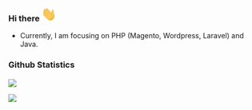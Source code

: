### Hi there <img src="https://raw.githubusercontent.com/ptprashanttripathi/ptprashanttripathi/master/hi.gif" width="30px"></h2> 
- Currently, I am focusing on PHP (Magento, Wordpress, Laravel) and Java.

### Github Statistics
<p align="left">
  <img align="center" width="475" src="https://github-readme-stats.vercel.app/api?username=vtluan36&show_icons=true&count_private=true&theme=graywhite"></img>
</p>

![](https://komarev.com/ghpvc/?username=vtluan36)


<!--
**vtluan36/vtluan36** is a ✨ _special_ ✨ repository because its `README.md` (this file) appears on your GitHub profile.

Here are some ideas to get you started:

- 🔭 I’m currently working on ...
- 🌱 I’m currently learning ...
- 👯 I’m looking to collaborate on ...
- 🤔 I’m looking for help with ...
- 💬 Ask me about ...
- 📫 How to reach me: ...
- 😄 Pronouns: ...
- ⚡ Fun fact: ...
-->
